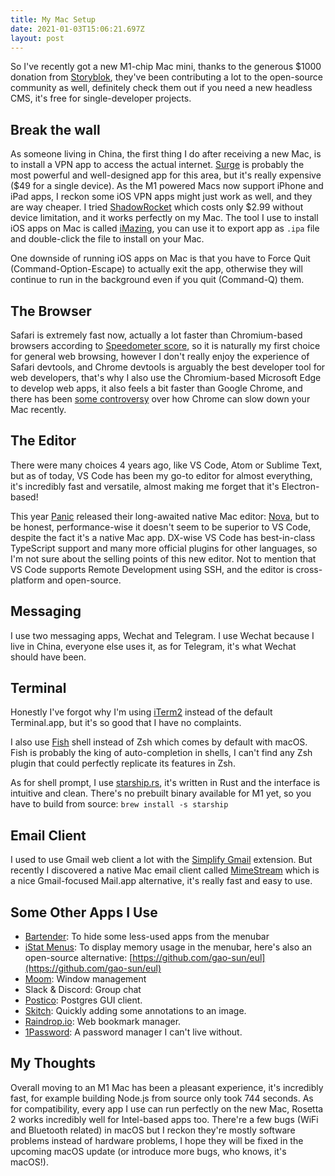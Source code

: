 ```yaml
---
title: My Mac Setup
date: 2021-01-03T15:06:21.697Z
layout: post
---
```


So I've recently got a new M1-chip Mac mini, thanks to the generous \$1000 donation from [Storyblok](https://storyblok.com), they've been contributing a lot to the open-source community as well, definitely check them out if you need a new headless CMS, it's free for single-developer projects.

## Break the wall

As someone living in China, the first thing I do after receiving a new Mac, is to install a VPN app to access the actual internet. [Surge](https://nssurge.com/) is probably the most powerful and well-designed app for this area, but it's really expensive ($49 for a single device). As the M1 powered Macs now support iPhone and iPad apps, I reckon some iOS VPN apps might just work as well, and they are way cheaper. I tried [ShadowRocket](https://apps.apple.com/us/app/shadowrocket/id932747118) which costs only $2.99 without device limitation, and it works perfectly on my Mac. The tool I use to install iOS apps on Mac is called [iMazing](https://imazing.com/), you can use it to export app as `.ipa` file and double-click the file to install on your Mac.

One downside of running iOS apps on Mac is that you have to Force Quit (Command-Option-Escape) to actually exit the app, otherwise they will continue to run in the background even if you quit (Command-Q) them.

## The Browser

Safari is extremely fast now, actually a lot faster than Chromium-based browsers according to [Speedometer score](https://browserbench.org/Speedometer2.0/), so it is naturally my first choice for general web browsing, however I don't really enjoy the experience of Safari devtools, and Chrome devtools is arguably the best developer tool for web developers, that's why I also use the Chromium-based Microsoft Edge to develop web apps, it also feels a bit faster than Google Chrome, and there has been [some controversy](https://chromeisbad.com/) over how Chrome can slow down your Mac recently.

## The Editor

There were many choices 4 years ago, like VS Code, Atom or Sublime Text, but as of today, VS Code has been my go-to editor for almost everything, it's incredibly fast and versatile, almost making me forget that it's Electron-based!

This year [Panic](https://panic.com) released their long-awaited native Mac editor: [Nova](https://nova.app/), but to be honest, performance-wise it doesn't seem to be superior to VS Code, despite the fact it's a native Mac app. DX-wise VS Code has best-in-class TypeScript support and many more official plugins for other languages, so I'm not sure about the selling points of this new editor. Not to mention that VS Code supports Remote Development using SSH, and the editor is cross-platform and open-source.

## Messaging

I use two messaging apps, Wechat and Telegram. I use Wechat because I live in China, everyone else uses it, as for Telegram, it's what Wechat should have been.

## Terminal

Honestly I've forgot why I'm using [iTerm2](https://iterm2.com/) instead of the default Terminal.app, but it's so good that I have no complaints.

I also use [Fish](https://fishshell.com/) shell instead of Zsh which comes by default with macOS. Fish is probably the king of auto-completion in shells, I can't find any Zsh plugin that could perfectly replicate its features in Zsh.

As for shell prompt, I use [starship.rs](https://starship.rs/), it's written in Rust and the interface is intuitive and clean. There's no prebuilt binary available for M1 yet, so you have to build from source: `brew install -s starship`

## Email Client

I used to use Gmail web client a lot with the [Simplify Gmail](https://simpl.fyi/) extension. But recently I discovered a native Mac email client called [MimeStream](<[https://mimestream.com/](https://mimestream.com/)>) which is a nice Gmail-focused Mail.app alternative, it's really fast and easy to use.

## Some Other Apps I Use

- [Bartender](https://www.macbartender.com/): To hide some less-used apps from the menubar
- [iStat Menus](https://bjango.com/mac/istatmenus/): To display memory usage in the menubar, here's also an open-source alternative: [https://github.com/gao-sun/eul](https://github.com/gao-sun/eul)
- [Moom](https://manytricks.com/moom/): Window management
- Slack & Discord: Group chat
- [Postico](https://eggerapps.at/postico/): Postgres GUI client.
- [Skitch](https://evernote.com/products/skitch): Quickly adding some annotations to an image.
- [Raindrop.io](https://raindrop.io/): Web bookmark manager.
- [1Password](https://1password.com/): A password manager I can't live without.

## My Thoughts

Overall moving to an M1 Mac has been a pleasant experience, it's incredibly fast, for example building Node.js from source only took 744 seconds. As for compatibility, every app I use can run perfectly on the new Mac, Rosetta 2 works incredibly well for Intel-based apps too. There're a few bugs (WiFi and Bluetooth related) in macOS but I reckon they're mostly software problems instead of hardware problems, I hope they will be fixed in the upcoming macOS update (or introduce more bugs, who knows, it's macOS!).

